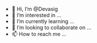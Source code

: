 - 👋 Hi, I’m @Devasig
- 👀 I’m interested in ...
- 🌱 I’m currently learning ...
- 💞️ I’m looking to collaborate on ...
- 📫 How to reach me ...
<!---
Devasig/Devasig is a ✨ special ✨ repository because its `README.md` (this file) appears on your GitHub profile.
You can click the Preview link to take a look at your changes.

in my profile ..
